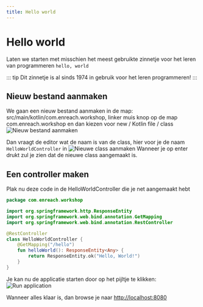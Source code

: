 ```yaml
---
title: Hello world
---
```


# Hello world

Laten we starten met misschien het meest gebruikte zinnetje voor het leren van programmeren
``hello, world``

::: tip
Dit zinnetje is al sinds 1974 in gebruik voor het leren programmeren!
:::

## Nieuw bestand aanmaken
We gaan een nieuw bestand aanmaken in de map: src/main/kotlin/com.enreach.workshop, linker muis knop op de map com.enreach.workshop
en dan kiezen voor new / Kotlin file / class
![Nieuw bestand aanmaken](/new_class.png)

Dan vraagt de editor wat de naam is van de class, hier voor je de naam ```HelloWorldController``` in
![Nieuwe class aanmaken](/new_class_modal.png)
Wanneer je op enter drukt zul je zien dat de nieuwe class aangemaakt is.

## Een controller maken

Plak nu deze code in de HelloWorldController die je net aangemaakt hebt
```kotlin
package com.enreach.workshop

import org.springframework.http.ResponseEntity
import org.springframework.web.bind.annotation.GetMapping
import org.springframework.web.bind.annotation.RestController

@RestController
class HelloWorldController {
    @GetMapping("/hello")
    fun helloWorld(): ResponseEntity<Any> {
        return ResponseEntity.ok("Hello, World!")
    }
}
```

Je kan nu de applicatie starten door op het pijltje te klikken: ![Run application](/run_application.png)

Wanneer alles klaar is, dan browse je naar [http://localhost:8080](http://localhost:8080)